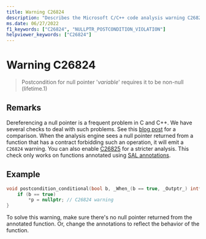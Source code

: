 ```yaml
---
title: Warning C26824
description: "Describes the Microsoft C/C++ code analysis warning C26824, its causes, and how to address it."
ms.date: 06/27/2022
f1_keywords: ["C26824", "NULLPTR_POSTCONDITION_VIOLATION"]
helpviewer_keywords: ["C26824"]
---
```

# Warning C26824

> Postcondition for null pointer '*variable*' requires it to be non-null (lifetime.1)

## Remarks

Dereferencing a null pointer is a frequent problem in C and C++. We have several checks to deal with such problems. See this [blog post](https://devblogs.microsoft.com/cppblog/improved-null-pointer-dereference-detection-in-visual-studio-2022-version-17-0-preview-4/) for a comparison. When the analysis engine sees a null pointer returned from a function that has a contract forbidding such an operation, it will emit a `C26824` warning. You can also enable [C26825](../code-quality/c26825.md) for a stricter analysis. This check only works on functions annotated using [SAL annotations](../code-quality/understanding-sal.md).

## Example

```cpp
void postcondition_conditional(bool b, _When_(b == true, _Outptr_) int** p)  { 
    if (b == true) 
        *p = nullptr; // C26824 warning 
} 
```

To solve this warning, make sure there's no null pointer returned from the annotated function. Or, change the annotations to reflect the behavior of the function.
